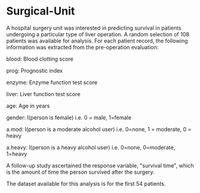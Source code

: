 # Surgical-Unit

A hospital surgery unit was interested in predicting survival in patients undergoing a particular type of liver operation. A random selection of 108 patients was available for analysis. For each patient record, the following information was extracted from the pre-operation evaluation:

blood:     Blood clotting score

prog:       Prognostic index

enzyme:  Enzyme function test score

liver:        Liver function test score

age:         Age in years

gender:   I(person is female) i.e. 0 = male, 1=female

a.mod:    I(person is a moderate alcohol user) i.e. 0=none, 1 = moderate, 0 = heavy

a.heavy:  I(person is a heavy alcohol user) i.e. 0=none, 0=moderate, 1=heavy


A follow-up study ascertained the response variable, "survival time", which is the amount of time the person survived after the surgery.

The dataset available for this analysis is for the first 54 patients.

